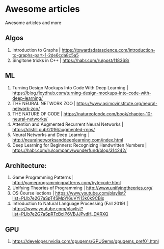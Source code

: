 # Awesome articles
Awesome articles and more


## Algos
1. Introduction to Graphs | https://towardsdatascience.com/introduction-to-graphs-part-1-2de6cda8c5a5
2. Singltone tricks in C++ | https://habr.com/ru/post/118368/

## ML
1. Turning Design Mockups Into Code With Deep Learning | https://blog.floydhub.com/turning-design-mockups-into-code-with-deep-learning/
2. THE NEURAL NETWORK ZOO | https://www.asimovinstitute.org/neural-network-zoo/
3. THE NATURE OF CODE | https://natureofcode.com/book/chapter-10-neural-networks/
4. Attention and Augmented Recurrent Neural Networks | https://distill.pub/2016/augmented-rnns/
5. Neural Networks and Deep Learning | http://neuralnetworksanddeeplearning.com/index.html
6. Deep Learning for Beginners: Recognizing Handwritten Numbers | https://habr.com/ru/company/wunderfund/blog/314242/

## Architecture:
1. Game Programming Patterns | http://gameprogrammingpatterns.com/bytecode.html
2. Unifying Theories of Programming | http://www.unifyingtheories.org/
3. OS Course lections | https://www.youtube.com/playlist?list=PLlb7e2G7aSpT4SMpYl6uVYi13k0k9CBiq
4. Introduction to Natural Language Processing (Fall 2019) | https://www.youtube.com/playlist?list=PLlb7e2G7aSpRTcBciP6VBJJPvdH_DXRXQ


## GPU
1. https://developer.nvidia.com/gpugems/GPUGems/gpugems_pref01.html
